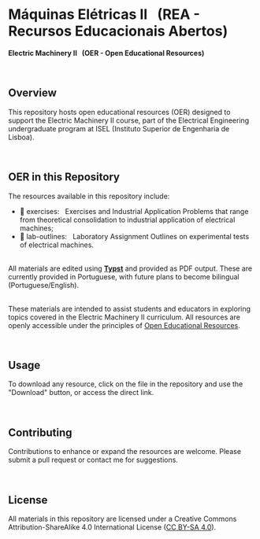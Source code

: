 # Máquinas Elétricas II &nbsp; (REA - Recursos Educacionais Abertos)
**Electric Machinery II &nbsp; (OER - Open Educational Resources)**

&nbsp;
## Overview

This repository hosts open educational resources (OER) designed to support the Electric Machinery II course, part of the Electrical Engineering undergraduate program at ISEL (Instituto Superior de Engenharia de Lisboa).

&nbsp;
## OER in this Repository

The resources available in this repository include:
- 📁 exercises: &nbsp; Exercises and Industrial Application Problems that range from theoretical consolidation to industrial application of electrical machines;
- 📁 lab-outlines: &nbsp; Laboratory Assignment Outlines on experimental tests of electrical machines.

\
All materials are edited using **[Typst](https://typst.app/)** and provided as PDF output.
These are currently provided in Portuguese, with future plans to become bilingual (Portuguese/English).

\
These materials are intended to assist students and educators in exploring topics covered in the Electric Machinery II curriculum.
All resources are openly accessible under the principles of [Open Educational Resources](https://oercommons.org/).

&nbsp;
## Usage

To download any resource, click on the file in the repository and use the "Download" button, or access the direct link.

&nbsp;
## Contributing

Contributions to enhance or expand the resources are welcome. Please submit a pull request or contact me for suggestions.

&nbsp;
## License

All materials in this repository are licensed under a Creative Commons Attribution-ShareAlike 4.0 International License ([CC BY-SA 4.0](https://creativecommons.org/licenses/by-sa/4.0/deed.en)).
 
